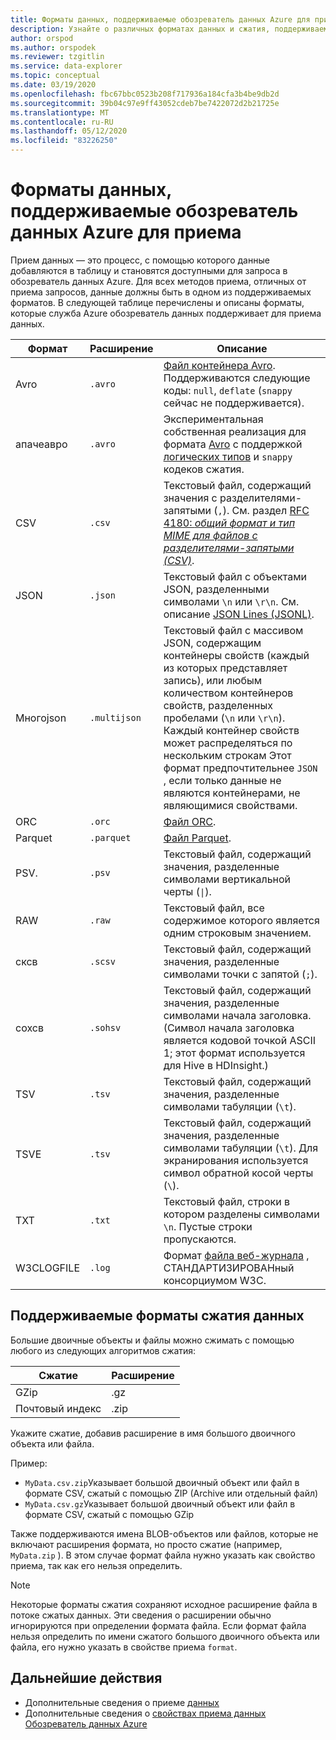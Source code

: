 ```yaml
---
title: Форматы данных, поддерживаемые обозреватель данных Azure для приема.
description: Узнайте о различных форматах данных и сжатия, поддерживаемых обозреватель данных Azure для приема.
author: orspod
ms.author: orspodek
ms.reviewer: tzgitlin
ms.service: data-explorer
ms.topic: conceptual
ms.date: 03/19/2020
ms.openlocfilehash: fbc67bbc0523b208f717936a184cfa3b4be9db2d
ms.sourcegitcommit: 39b04c97e9ff43052cdeb7be7422072d2b21725e
ms.translationtype: MT
ms.contentlocale: ru-RU
ms.lasthandoff: 05/12/2020
ms.locfileid: "83226250"
---
```

# <a name="data-formats-supported-by-azure-data-explorer-for-ingestion"></a>Форматы данных, поддерживаемые обозреватель данных Azure для приема

Прием данных — это процесс, с помощью которого данные добавляются в таблицу и становятся доступными для запроса в обозреватель данных Azure. Для всех методов приема, отличных от приема запросов, данные должны быть в одном из поддерживаемых форматов. В следующей таблице перечислены и описаны форматы, которые служба Azure обозреватель данных поддерживает для приема данных.

|Формат   |Расширение   |Описание|
|---------|------------|-----------|
|Avro     |`.avro`     |[Файл контейнера Avro](https://avro.apache.org/docs/current/). Поддерживаются следующие коды: `null`, `deflate` (`snappy` сейчас не поддерживается).|
|апачеавро|`.avro`    |Экспериментальная собственная реализация для формата [Avro](https://avro.apache.org/docs/current/) с поддержкой [логических типов](https://avro.apache.org/docs/current/spec.html#Logical+Types) и `snappy` кодеков сжатия.|
|CSV      |`.csv`      |Текстовый файл, содержащий значения с разделителями-запятыми (`,`). См. раздел [RFC 4180: _общий формат и тип MIME для файлов с разделителями-запятыми (CSV)_](https://www.ietf.org/rfc/rfc4180.txt).|
|JSON     |`.json`     |Текстовый файл с объектами JSON, разделенными символами `\n` или `\r\n`. См. описание [JSON Lines (JSONL)](http://jsonlines.org/).|
|Многоjson|`.multijson`|Текстовый файл с массивом JSON, содержащим контейнеры свойств (каждый из которых представляет запись), или любым количеством контейнеров свойств, разделенных пробелами (`\n` или `\r\n`). Каждый контейнер свойств может распределяться по нескольким строкам Этот формат предпочтительнее `JSON` , если только данные не являются контейнерами, не являющимися свойствами.|
|ORC      |`.orc`      |[Файл ORC](https://en.wikipedia.org/wiki/Apache_ORC).|
|Parquet  |`.parquet`  |[Файл Parquet](https://en.wikipedia.org/wiki/Apache_Parquet).|
|PSV.      |`.psv`      |Текстовый файл, содержащий значения, разделенные символами вертикальной черты (<code>&#124;</code>).|
|RAW      |`.raw`      |Текстовый файл, все содержимое которого является одним строковым значением.|
|сксв     |`.scsv`     |Текстовый файл, содержащий значения, разделенные символами точки с запятой (`;`).|
|сохсв    |`.sohsv`    |Текстовый файл, содержащий значения, разделенные символами начала заголовка. (Символ начала заголовка является кодовой точкой ASCII 1; этот формат используется для Hive в HDInsight.)|
|TSV      |`.tsv`      |Текстовый файл, содержащий значения, разделенные символами табуляции (`\t`).|
|TSVE     |`.tsv`      |Текстовый файл, содержащий значения, разделенные символами табуляции (`\t`). Для экранирования используется символ обратной косой черты (`\`).|
|TXT      |`.txt`      |Текстовый файл, строки в котором разделены символами `\n`. Пустые строки пропускаются.|
|W3CLOGFILE |`.log`    |Формат [файла веб-журнала](https://www.w3.org/TR/WD-logfile.html) , СТАНДАРТИЗИРОВАНный консорциумом W3C.|

## <a name="supported-data-compression-formats"></a>Поддерживаемые форматы сжатия данных

Большие двоичные объекты и файлы можно сжимать с помощью любого из следующих алгоритмов сжатия:

|Сжатие|Расширение|
|-----------|---------|
|GZip       |.gz      |
|Почтовый индекс        |.zip     |

Укажите сжатие, добавив расширение в имя большого двоичного объекта или файла.

Пример:
* `MyData.csv.zip`Указывает большой двоичный объект или файл в формате CSV, сжатый с помощью ZIP (Archive или отдельный файл)
* `MyData.csv.gz`Указывает большой двоичный объект или файл в формате CSV, сжатый с помощью GZip

Также поддерживаются имена BLOB-объектов или файлов, которые не включают расширения формата, но просто сжатие (например, `MyData.zip` ). В этом случае формат файла нужно указать как свойство приема, так как его нельзя определить.

> [!NOTE]
> Некоторые форматы сжатия сохраняют исходное расширение файла в потоке сжатых данных. Эти сведения о расширении обычно игнорируются при определении формата файла. Если формат файла нельзя определить по имени сжатого большого двоичного объекта или файла, его нужно указать в свойстве приема `format`.

## <a name="next-steps"></a>Дальнейшие действия

* Дополнительные сведения о приеме [данных](/azure/data-explorer/ingest-data-overview)
* Дополнительные сведения о [свойствах приема данных Обозреватель данных Azure](ingestion-properties.md)
